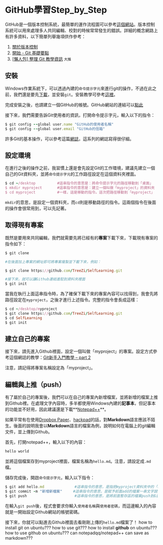 # GitHub學習Step_by_Step

GitHub是一個版本控制系統，最簡單的運作流程圖可以參考[這個網站](http://rogerdudler.github.io/git-guide/index.html)。版本控制系統可以用來處理多人共同編輯、校對的時候常常發生的錯誤。詳細的概念網路上有許多資料，以下簡單列舉幾項供作參考：

1. [關於版本控制](https://git-scm.com/book/zh-tw/v2/%E9%96%8B%E5%A7%8B-%E9%97%9C%E6%96%BC%E7%89%88%E6%9C%AC%E6%8E%A7%E5%88%B6)
2. [開始 - Git 基礎要點](https://git-scm.com/book/zh-tw/v2/%E9%96%8B%E5%A7%8B-Git-%E5%9F%BA%E7%A4%8E%E8%A6%81%E9%BB%9E)
3. [[懶人包] 整理 Git 教學資訊](https://dotblogs.com.tw/initials/2016/10/08/gittraining) `大推`

## 安裝

Windows作業系統下，可以透過內建的`命令提示字元`來進行git的操作，不過在此之前，我們還是要先[下載](https://git-scm.com/downloads)，並安裝`git`。安裝教學可參考[這裡](https://git-scm.com/book/zh-tw/v2/%E9%96%8B%E5%A7%8B-Git-%E5%AE%89%E8%A3%9D%E6%95%99%E5%AD%B8)。

完成安裝之後，也請建立一個GitHub的帳號。GitHub網站的連結可以[點此](https://github.com/)

接下來，我們需要告訴Git使用者的資訊，打開命令提示字元，輸入以下的指令：

```ruby
$ git config --global user.name "GitHub的使用者名稱"
$ git config --global user.email "GitHub的信箱"
```

許多Git的基本操作，可以參考這篇[網誌](https://hellolynn.hpd.io/2017/01/18/git%E6%96%B0%E6%89%8B%E5%85%A5%E9%96%80%E6%95%99%E5%AD%B8-part-1/)，這系列的網誌寫得很仔細。

## 設定環境

在進行之後的操作之前，我習慣上還是會先設定Git的工作環境，建議先建立一個自己的Git資料夾，並將`命令提示字元`的工作路徑設定在這個資料夾裡面。
```ruby
$ cd ~/desktop			#這串指令的意思是：將命令提示字元的路徑移動到「桌面」
$ mkdir myproject		#這串指令的意思是：建立一個叫做「myproject」的資料夾
$ cd myproject			#一樣，這是移動的指令。這次把路徑移動到「myproject」
```
`mkdir`的意思，是設定一個資料夾，而`cd`則是移動路徑的指令。這兩個指令在後面的操作會很常用到，可以先記著。

## 取得現有專案

既然是要用來共同編輯，我們就需要先將已經有的**專案**下載下來，下載現有專案的指令如下：

```ruby
$ git clone

#在後面加上專案的網址即可將專案複製並下載下來，例如：

$ git clone https://github.com/TreeZi/SelfLearning.git

#接下來，就可以讓Github連結進駐到資料夾裡面
$ git init
```
當我在執行上面這串指令時，為了確保下載下來的專案內容可以找得到，我會先將路徑設定在`myproject`，之後才進行上述指令。完整的指令會長成這樣：
```ruby
$ cd ~/desktop/myproject
$ git clone https://github.com/TreeZi/SelfLearning.git
$ cd SelfLearning
$ git init
```

## 建立自己的專案

接下來，請先進入Github裡面，設定一個叫做「myproject」的專案。設定方式參考這個網誌的教學：[Git新手入門教學 – part 2](https://hellolynn.hpd.io/2017/01/18/git%e6%96%b0%e6%89%8b%e5%85%a5%e9%96%80%e6%95%99%e5%ad%b8-part-2/)

注意，請記得將專案名稱設定為「myproject」。

## 編輯與上推（push）

有了屬於自己的專案後，我們可以在自己的專案內新增檔案，並將新增的檔案上推到Github裡。在處理文字內容時，多半都使用Windows內建的**記事本**，但記事本的功能並不好用，因此建議還是下載**[Notepad++](https://notepad-plus-plus.org/zh/)**。

如果平常有在使用[Dropbox Paper](https://www.paper.dropbox.com/)、[hackpad](https://hackpad.tw/)的話，對**Markdown**語言應該不陌生。後面的說明我會以**Markdown**語言的檔案為例，說明如何在電腦上的git編輯文件，並上傳到Github。

首先，打開notepad++，輸入以下的內容：
```ruby
hello world
```
並將這個檔案存到myproject裡面，檔案名稱為`hello.md`。注意，請設定成`.md`檔。

儲存完成後，開啟`命令提示字元`，輸入以下指令：
```ruby
$ git add hello.md				#這串指令的意思，是指把myproject資料夾中的「hello.md」文件，上傳到「暫存區」裡面。
$ git commit -m "新增新檔案"		#這串指令的意思，是賦予前面add的檔案一串文字說明：「新增新檔案」。
$ git push						#這串指令的意思，是將前面暫存區的檔案push到Github裡面。
```
在輸入`git push`後，程式會要求你輸入`使用者名稱`與`使用者密碼`，而這邊輸入的內容就是一開始設定Github網站的帳號密碼。

接下來，你就可以點進去Github裡面去看剛剛上傳的`hello.md`檔案了！
how to install git on ubuntu???
how to use git???
how to install **github** on ubuntu???
how to use github on ubuntu???
can notepadqq/notepad++ can save as markdown???